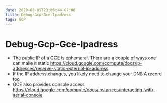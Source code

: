 ```yaml
---
date: 2020-08-05T23:06:44-07:00
title: Debug-Gcp-Gce-Ipadress
tags: GCP
---
```


# Debug-Gcp-Gce-Ipadress

- The public IP of a GCE is ephemeral. There are a couple of ways one can make it static https://cloud.google.com/compute/docs/ip-addresses/reserve-static-external-ip-address
- If the IP address changes, you likely need to change your DNS A record too
- GCE also provides console access https://cloud.google.com/compute/docs/instances/interacting-with-serial-console

